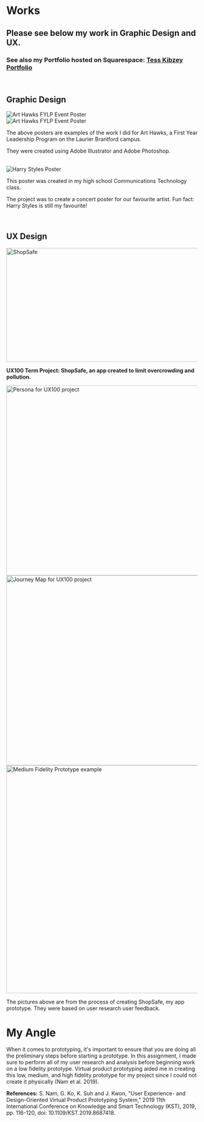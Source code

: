 # Works

## Please see below my work in Graphic Design and UX.

### See also my Portfolio hosted on Squarespace: <a href="https://www.tesskibzey.space/"> Tess Kibzey Portfolio</a>

<br>

## Graphic Design

<img src="art-hawks-march-event-poster.jpg" alt="Art Hawks FYLP Event Poster">

<br>
<img src="art-hawks-ghc-reveal-poster.jpg" alt="Art Hawks FYLP Event Poster">

<br>

The above posters are examples of the work I did for Art Hawks, a First Year Leadership Program on the Laurier Brantford campus.

They were created using Adobe Illustrator and Adobe Photoshop.

<br>

<img src="B73E0BDF-D752-4F96-9784-9E08638DE727_1_105_c.jpeg" alt="Harry Styles Poster">

<br>

This poster was created in my high school Communications Technology class.

The project was to create a concert poster for our favourite artist. Fun fact: Harry Styles is still my favourite!

<br>

## UX Design

<a href="https://youtu.be/XbM-1oLABg4"> <img src="shopsafe ux220.png" height= "300" width= "800" alt= "ShopSafe"> </a>

**UX100 Term Project: ShopSafe, an app created to limit overcrowding and pollution.**
<br>

<img src="PERSONA.png" height= "500" width= "800" alt="Persona for UX100 project">

<br>
<img src="UX100 Journey Map Tess Kibzey.jpg" height= "500" width= "800"  alt="Journey Map for UX100 project">

<br>
<img src="Screen Shot 2020-11-13 at 1.15.07 PM.png" width= "600" alt="Medium Fidelity Prototype example">

<br>

The pictures above are from the process of creating ShopSafe, my app prototype. They were based on user research user feedback.

# My Angle

When it comes to prototyping, it's important to ensure that you are doing all the preliminary steps before starting a prototype. In this assignment, I made sure to perform all of my user research and analysis before beginning work on a low fidelity prototype. Virtual product prototyping aided me in creating this low, medium, and high fidelity prototype for my project since I could not create it physically (Nam et al. 2019).

**References:**
S. Nam, G. Ko, K. Suh and J. Kwon, "User Experience- and Design-Oriented Virtual Product Prototyping System," 2019 11th International Conference on Knowledge and Smart Technology (KST), 2019, pp. 116-120, doi: 10.1109/KST.2019.8687418.


<br>